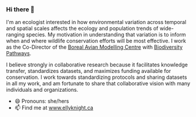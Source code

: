 ### Hi there 👋

I'm an ecologist interested in how environmental variation across temporal and spatial scales affects the ecology and population trends of wide-ranging species. My motivation in understanding that variation is to inform when and where wildlife conservation efforts will be most effective. I work as the Co-Director of the [Boreal Avian Modelling Centre](https://github.com/borealbirds) with [Biodiversity Pathways](https://biodiversitypathways.ca/).



I believe strongly in collaborative research because it facilitates knowledge transfer, standardizes datasets, and maximizes funding available for conservation. I work towards standardizing protocols and sharing datasets in all my work, and am fortunate to share that collaborative vision with many individuals and organizations.

- 😄 Pronouns: she/hers
- 📫 Find me at www.ellyknight.ca
